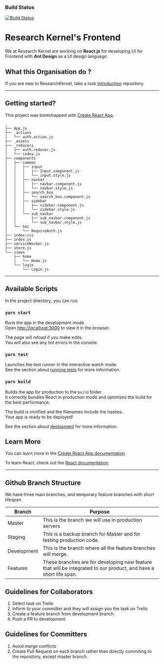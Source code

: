### Build Status
[![Build Status](https://travis-ci.com/ResearchKernel/frontend.svg?branch=master)](https://travis-ci.com/ResearchKernel/frontend.svg?branch=master)

# Research Kernel's Frontend

We at Research Kernel are working on **React.js** for developing UI for Frontend with **Ant Design** as a UI design language.  

##  What this Organisation do ?

If you are new to ResearchKernel, take a look [Introduction](https://github.com/ResearchKernel/Introduction) repository.

---

## Getting started?

This project was bootstrapped with [Create React App](https://github.com/facebook/create-react-app).
```
.
├── App.js
├── _actions
│   └── auth.action.js
├── _assets
├── _reducers
│   ├── auth.reducer.js
│   └── index.js
├── components
│   ├── common
│   │   ├── input
│   │   │   ├── Input.component.js
│   │   │   └── input.style.js
│   │   ├── navbar
│   │   │   ├── navbar.component.js
│   │   │   └── navbar.style.js
│   │   ├── search_box
│   │   │   └── search_box.component.js
│   │   ├── sidebar
│   │   │   ├── sidebar.component.js
│   │   │   └── sidebar.style.js
│   │   └── sub_navbar
│   │       ├── sub_navbar.component.js
│   │       └── sub_navbar.style.js
│   └── hoc
│       └── RequireAuth.js
├── index.css
├── index.js
├── serviceWorker.js
├── store.js
└── views
    ├── home
    │   └── Home.js
    └── login
        └── Login.js
```

---

## Available Scripts

In the project directory, you can run:

### `yarn start`

Runs the app in the development mode.<br>
Open [http://localhost:3000](http://localhost:3000) to view it in the browser.

The page will reload if you make edits.<br>
You will also see any lint errors in the console.

### `yarn test`

Launches the test runner in the interactive watch mode.<br>
See the section about [running tests](https://facebook.github.io/create-react-app/docs/running-tests) for more information.

### `yarn build`

Builds the app for production to the `build` folder.<br>
It correctly bundles React in production mode and optimizes the build for the best performance.

The build is minified and the filenames include the hashes.<br>
Your app is ready to be deployed!

See the section about [deployment](https://facebook.github.io/create-react-app/docs/deployment) for more information.

## Learn More

You can learn more in the [Create React App documentation](https://facebook.github.io/create-react-app/docs/getting-started).

To learn React, check out the [React documentation](https://reactjs.org/).

---


## Github Branch Structure  

We have three main branches, and temporary feature branches with short lifespan. 

Branch | Purpose
---------|----------
 Master | This is the branch we will use in production servers 
 Staging | This is a backup branch for Master and for testing production code.   
 Development | This is the branch where all the feature branches will merge.
 Features | These branches are for developing new feature that will be integrated to our product, and have a short life span.  


## Guidelines for Collaborators 

1. Select task on Trello 
2. Inform to your committer and they will assign you the task on Trello  
3. Create a feature branch from development branch.
4. Push a PR to development.

## Guidelines for Committers 

1. Avoid merge conflicts 
2. Create Pull Request on each branch rather than directly commiting to the repository, except master branch.






